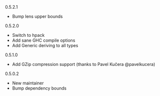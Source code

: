0.5.2.1

* Bump lens upper bounds

0.5.2.0

* Switch to hpack
* Add sane GHC compile options
* Add Generic deriving to all types

0.5.1.0

* Add GZip compression support (thanks to Pavel Kučera @pavelkucera)

0.5.0.2

* New maintainer
* Bump dependency bounds
